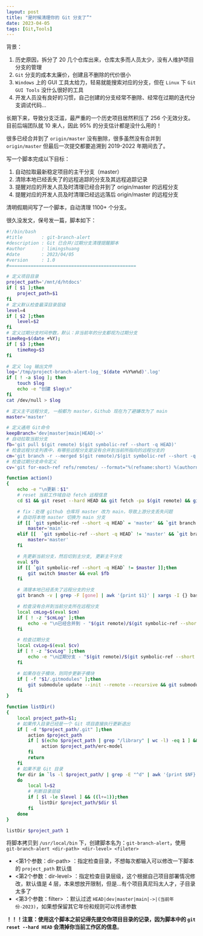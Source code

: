 ```yaml
---
layout: post
title: "是时候清理你的 Git 分支了”"
date: 2023-04-05
tags: [Git,Tools]
---
```


背景：

1. 历史原因，拆分了 20 几个仓库出来，仓库太多而人员太少，没有人维护项目分支的管理
2. `Git` 分支的成本太廉价，创建且不删除的代价很小
3. `Windows` 上的 GUI 工具太给力，轻易就能搜索对应的分支，但在 `Linux` 下 `Git GUI Tools` 没什么很好的工具 
4. 开发人员没有良好的习惯，自己创建的分支经常不删除、经常在过期的迭代分支调试代码...

长期下来，导致分支泛滥，最严重的一个历史项目居然积压了 256 个无效分支。目前后端团队就 10 来人，因此 95% 的分支估计都是没什么用的！

很多已经合并到了 `origin/master` 没有删除，很多虽然没有合并到 `origin/master` 但最后一次提交都要追溯到 2019-2022 年期间去了。

写一个脚本完成以下目标：

1. 自动拉取最新稳定项目的主干分支（master）
2. 清除本地已经丢失了的远程追踪的分支及其远程追踪记录
3. 提醒对应的开发人员及时清理已经合并到了 origin/master 的远程分支
4. 提醒对应的开发人员及时清理已经远远落后 origin/master 的远程分支

清明假期间写了一个脚本，自动清理 1100+ 个分支。

很久没发文，保号发一篇，脚本如下：

```sh
#!/bin/bash
#title       : git-branch-alert
#description : Git 已合并/过期分支清理提醒脚本
#author      : limingshuang
#date        : 2023/04/05
#version     : 1.0
#===============================================

# 定义项目目录
project_path='/mnt/d/htdocs'
if [ $1 ];then
    project_path=$1
fi
# 定义默认检查最深目录层级
level=4
if [ $2 ];then
    level=$2
fi
# 定义过期分支时间参数，默认：非当前年的分支都视为过期分支
timeReg=$(date +%Y);
if [ $3 ];then
    timeReg=$3
fi

# 定义 log 输出文件
log='/tmp/project-branch-alert-log_'$(date +%Y%m%d)'.log'
if [ ! -a $log ]; then
    touch $log
    echo -e "创建 $log\n"
fi
cat /dev/null > $log

# 定义主干远程分支, 一般都为 master，Github 现在为了避嫌改为了 main
master='master'

# 定义通用 Git命令
keepBranch='dev|master|main|HEAD|->'
# 自动拉取当前分支
fb='git pull $(git remote) $(git symbolic-ref --short -q HEAD)'
# 检查远程分支列表中，有哪些远程分支是没有合并到当前所指向的远程分支的
cm='git branch -r --merged $(git remote)/$(git symbolic-ref --short -q HEAD) | grep -vE "$keepBranch"'
# 检查过期分支命令定义
cv='git for-each-ref refs/remotes/ --format="%(refname:short) %(authorname) (%(committerdate:short))" | grep -Ev "$keepBranch|$timeReg"'

function action()
{
    echo -e "\n更新：$1"
    # reset 当前工作域自动 fetch 远程信息
    cd $1 && git reset --hard HEAD && git fetch -pa $(git remote) && git worktree prune

    # fix：处理 github 仓库将 master 改为 main，导致上游分支丢失问题
    # 自动将本地 master 切换为 main 分支
    if [[ `git symbolic-ref --short -q HEAD` = 'master' && `git branch -r | grep origin/main | wc -l` != 0 ]];then
        master='main'
    elif [[  `git symbolic-ref --short -q HEAD` != 'master' && `git branch -r | grep origin/master | wc -l` != 0 ]];then
        master='master'
    fi

    # 先更新当前分支，然后切到主分支, 更新主干分支
    eval $fb
    if [[ `git symbolic-ref --short -q HEAD` != $master ]];then
        git switch $master && eval $fb
    fi

    # 清理本地已经丢失了远程分支的分支
    git branch -v | grep -F [gone] | awk '{print $1}' | xargs -I {} bash -c "if [ ! -z {} ];then git branch -D {};fi"

    # 检查没有合并到当前分支所在远程分支
    local cmLog=$(eval $cm)
    if [ ! -z "$cmLog" ];then
        echo -e "\n已经合并到 - "$(git remote)/$(git symbolic-ref --short -q HEAD)"分支($1# " $(git remote get-url --push $(git remote))")，请及时清理：\n$cmLog" >> $log
    fi

    # 检查过期分支
    local cvLog=$(eval $cv)
    if [ ! -z "$cvLog" ];then
        echo -e "\n过期分支 - "$(git remote)/$(git symbolic-ref --short -q HEAD)"($1# " $(git remote get-url --push $(git remote))")，请相关人员检查并清理：\n$cvLog" >> $log
    fi

    # 如果存在子模块，则同步更新子模块
    if [ -f "$1/.gitmodules" ];then
        git submodule update --init --remote --recursive && git submodule foreach 'echo "清理 $sm_path" && git fetch -pa $(git remote)'
    fi
}

function listDir()
{
    local project_path=$1;
    # 如果传入目录已经是一个 Git 项目直接执行更新退出
    if [ -d "$project_path/.git" ];then
        action $project_path
        if [ $(echo $project_path | grep "/library" | wc -l) -eq 1 ] && [ -d "$project_path/erc-model" ]; then
             action $project_path/erc-model
        fi
        return
    fi
    # 如果不是 Git 目录
    for dir in `ls -l $project_path/ | grep -E "^d" | awk '{print $NF}' | grep -v "vendor"`;
    do
        local l=$2
        # 判断目录层级
        if [ $l -le $level ] && ((l+=1));then
            listDir $project_path/$dir $l
        fi
    done
}

listDir $project_path 1
```

将脚本拷贝到 `/usr/local/bin` 下，创建脚本名为：`git-branch-alert`，使用 `git-branch-alert <dir-path> <dir-level> <fileter>`
- <第1个参数：dir-path> ：指定检查目录，不想每次都输入可以修改一下脚本的 `project_path` 默认值
- <第2个参数：dir-level> ：指定检查目录层级，这个根据自己项目部署情况修改，默认值是 4 层，本来想放开限制，但是...有个项目真尼玛太人才，子目录太多了
- <第3个参数：filter> ：默认过滤 `HEAD|dev|master|main|->|(当前年份-2023)`，如果想保留其它年份和规则可以传递参数

**！！！注意：使用这个脚本之前记得先提交你项目目录的记录，因为脚本中的 `git reset --hard HEAD` 会清掉你当前工作区的信息**。